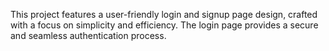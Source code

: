 This project features a user-friendly login and signup page design, 
crafted with a focus on simplicity and efficiency. The login page 
provides a secure and seamless authentication process.
